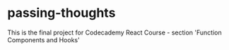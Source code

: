 # passing-thoughts
This is the final project for Codecademy React Course - section 'Function Components and Hooks'